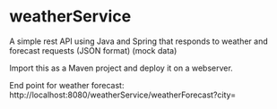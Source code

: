 # weatherService
A simple rest API using Java and Spring that responds to weather and forecast requests (JSON format) (mock data)


Import this as a Maven project and deploy it on a webserver.



End point for weather forecast:
http://localhost:8080/weatherService/weatherForecast?city=<somecity>